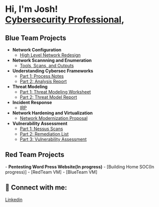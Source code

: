 <h1>Hi, I'm Josh! <br/><a href="https://www.linkedin.com/in/joshmadakor/">Cybersecurity Professional</a>,</h1>

<h2>Blue Team Projects</h2>

- <b>Network Configuration</b>
  - [High Level Network Redesign](https://docs.google.com/presentation/d/1vabZPfF_7ha9UbUO3_-klMnhNEA7GnYoWEOQR6w6nck/edit?usp=share_link)
- <b>Network Scannning and Enumeration</b>
  - [Tools, Scans, and Outputs](https://docs.google.com/spreadsheets/d/1lceZwPv-N2a8VlKOJLoArqq26d0hwSvY549t2jyxhFo/edit?usp=share_link) 
- <b>Understanding Cybersec Frameworks</b>
  - [Part 1: Process Notes](https://docs.google.com/spreadsheets/d/1OQhXIVFO1KvWVFcOGGntyQaLdxgIfhkCLyme29WvYts/edit?usp=share_link)
  - [Part 2: Analysis Report](https://docs.google.com/document/d/1bw1X_62mPxkNnbSXhiJbM8C9GkPTBj9XTei1SrpJk_Y/edit?usp=share_link)
- <b>Threat Modeling</b>
  - [Part 1: Threat Modeling Worksheet](https://docs.google.com/spreadsheets/d/1uW5iunc2kUgI6J__OyJPZ_J_ktNxb4Hfpfg0n_Vr-rc/edit?usp=share_link)
  - [Part 2: Threat Model Report](https://docs.google.com/document/d/1B_zWruHapvX1jJWv6zTjkdsXsDosI29xFbSn0QuXSik/edit?usp=share_link)
- <b>Incident Response</b>
  - [IRP](https://docs.google.com/document/d/1ZXkACxS7COgpcCvBhlz4OZlZEeQpc7KlNMWCFJPOy6o/edit?usp=share_link)
- <b>Network Hardening and Virtualization</b>
  - [Network Modernization Proposal](https://docs.google.com/document/d/1ZXkACxS7COgpcCvBhlz4OZlZEeQpc7KlNMWCFJPOy6o/edit?usp=share_link)
- <b>Vulnerability Assessment</b>
  - [Part 1: Nessus Scans](https://drive.google.com/file/d/1XeS2aoO96DdmyzgBM-PPqN-fpkTynBz8/view?usp=share_link)
  - [Part 2: Remediation List](https://docs.google.com/spreadsheets/d/1qCke9yd0fswpH5OPvsZIOEZrWEwkrsm1PuE1x4ogAqg/edit?gid=0#gid=0)
  - [Part 3: Vulnerability Assessment](https://docs.google.com/document/d/13LjhZToJ6VBrvMnl5TjGbQDyFxPnbRf9LYvhwUMU2Rk/edit?tab=t.0#heading=h.ip0vwvbbks3i)
  
<h2>Red Team Projects</h2>
- <b>Pentesting Word Press Website(In progress)</b>
- [Building Home SOC(In progress)]
  - [RedTeam VM]
  - [BlueTeam VM]

<h2> 🤳 Connect with me:</h2>

[Linkedin](https://www.linkedin.com/in/joshuamelay)

